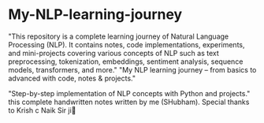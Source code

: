 # My-NLP-learning-journey
"This repository is a complete learning journey of Natural Language Processing (NLP). It contains notes, code implementations, experiments, and mini-projects covering various concepts of NLP such as text preprocessing, tokenization, embeddings, sentiment analysis, sequence models, transformers, and more."
"My NLP learning journey – from basics to advanced with code, notes & projects."

"Step-by-step implementation of NLP concepts with Python and projects."
this complete handwritten notes written by me (SHubham).
Special thanks to Krish c Naik Sir ji🙌
